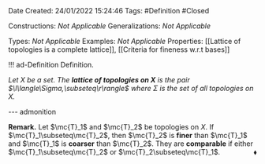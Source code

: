 <br />
<br />

Date Created: 24/01/2022 15:24:46
Tags: #Definition #Closed 

Constructions: _Not Applicable_
Generalizations: _Not Applicable_

Types: _Not Applicable_
Examples: _Not Applicable_ 
Properties: [[Lattice of topologies is a complete lattice]], [[Criteria for fineness w.r.t bases]]

!!! ad-Definition Definition.

_Let $X$ be a set. The **lattice of topologies on $X$** is the pair $\l\langle\Sigma,\subseteq\r\rangle$ where $\Sigma$ is the set of all topologies on $X$._

--- admonition

**Remark.** Let $\mc{T}_1$ and $\mc{T}_2$ be topologies on $X$. If $\mc{T}_1\subseteq\mc{T}_2$, then $\mc{T}_2$ is **finer** than $\mc{T}_1$ and $\mc{T}_1$ is **coarser** than $\mc{T}_2$. They are **comparable** if either $\mc{T}_1\subseteq\mc{T}_2$ or $\mc{T}_2\subseteq\mc{T}_1$.<span style="float:right;">$\blacklozenge$</span>
